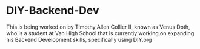 # DIY-Backend-Dev
This is being worked on by Timothy Allen Collier II, known as Venus Doth, who is a student at Van High School that is currently working on expanding his Backend Development skills, specifically using DIY.org
